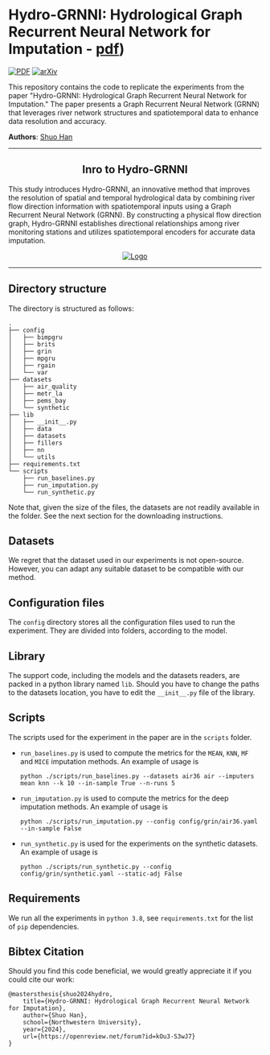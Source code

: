 # Hydro-GRNNI: Hydrological Graph Recurrent Neural Network for Imputation - [pdf](https://openreview.net/pdf?id=kOu3-S3wJ7))

[![PDF](https://img.shields.io/badge/%E2%87%A9-PDF-orange.svg?style=flat-square)](https://openreview.net/pdf?id=kOu3-S3wJ7)
[![arXiv](https://img.shields.io/badge/arXiv-2108.00298-b31b1b.svg?style=flat-square)](https://arxiv.org/abs/2108.00298)

This repository contains the code to replicate the experiments from the paper "Hydro-GRNNI: Hydrological Graph Recurrent Neural Network for Imputation." The paper presents a Graph Recurrent Neural Network (GRNN) that leverages river network structures and spatiotemporal data to enhance data resolution and accuracy.

**Authors**: [Shuo Han](shuohan2024.1@u.northwestern.edu)

---

<h2 align=center>Inro to Hydro-GRNNI</h2>

This study introduces Hydro-GRNNI, an innovative method that improves the resolution of spatial and temporal hydrological data by combining river flow direction information with spatiotemporal inputs using a Graph Recurrent Neural Network (GRNN). By constructing a physical flow direction graph, Hydro-GRNNI establishes directional relationships among river monitoring stations and utilizes spatiotemporal encoders for accurate data imputation.

<p align=center>
  <a href="https://github.com/marshka/sinfony">
    <img src="./grin.png" alt="Logo"/>
  </a>
</p>

---

## Directory structure

The directory is structured as follows:

```
.
├── config
│   ├── bimpgru
│   ├── brits
│   ├── grin
│   ├── mpgru
│   ├── rgain
│   └── var
├── datasets
│   ├── air_quality
│   ├── metr_la
│   ├── pems_bay
│   └── synthetic
├── lib
│   ├── __init__.py
│   ├── data
│   ├── datasets
│   ├── fillers
│   ├── nn
│   └── utils
├── requirements.txt
└── scripts
    ├── run_baselines.py
    ├── run_imputation.py
    └── run_synthetic.py

```
Note that, given the size of the files, the datasets are not readily available in the folder. See the next section for the downloading instructions.

## Datasets

We regret that the dataset used in our experiments is not open-source. However, you can adapt any suitable dataset to be compatible with our method.

## Configuration files

The `config` directory stores all the configuration files used to run the experiment. They are divided into folders, according to the model.

## Library

The support code, including the models and the datasets readers, are packed in a python library named `lib`. Should you have to change the paths to the datasets location, you have to edit the `__init__.py` file of the library.

## Scripts

The scripts used for the experiment in the paper are in the `scripts` folder.

* `run_baselines.py` is used to compute the metrics for the `MEAN`, `KNN`, `MF` and `MICE` imputation methods. An example of usage is

	```
	python ./scripts/run_baselines.py --datasets air36 air --imputers mean knn --k 10 --in-sample True --n-runs 5
	```

* `run_imputation.py` is used to compute the metrics for the deep imputation methods. An example of usage is

	```
	python ./scripts/run_imputation.py --config config/grin/air36.yaml --in-sample False
	```

* `run_synthetic.py` is used for the experiments on the synthetic datasets. An example of usage is

	```
	python ./scripts/run_synthetic.py --config config/grin/synthetic.yaml --static-adj False
	```

## Requirements

We run all the experiments in `python 3.8`, see `requirements.txt` for the list of `pip` dependencies.

## Bibtex Citation

Should you find this code beneficial, we would greatly appreciate it if you could cite our work:

```
@mastersthesis{shuo2024hydro,
    title={Hydro-GRNNI: Hydrological Graph Recurrent Neural Network for Imputation},
    author={Shuo Han},
    school={Northwestern University},
    year={2024},
    url={https://openreview.net/forum?id=kOu3-S3wJ7}
}
```

